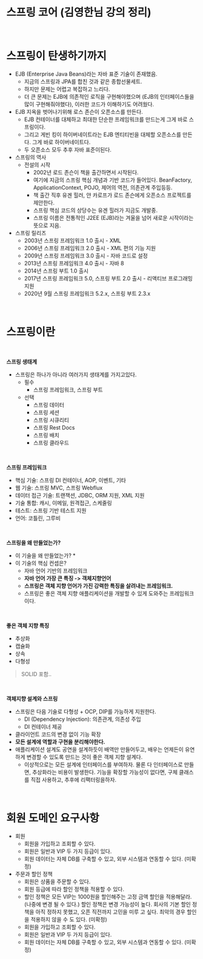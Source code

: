 # 스프링 코어 (김영한님 강의 정리)

<br>

# 스프링이 탄생하기까지

* EJB (Enterprise Java Beans)라는 자바 표준 기술이 존재했음.
  * 지금의 스프링과 JPA를 합친 것과 같은 종합선물세트.
  * 하지만 문제는 어렵고 복잡하고 느리다.
  * 더 큰 문제는 EJB에 의존적인 로직을 구현해야했으며 (EJB의 인터페이스들을 많이 구현해줘야했다), 이러한 코드가 이해하기도 어려웠다.
* EJB 지옥을 벗어나기위해 로스 존슨이 오픈소스를 만든다.
  * EJB 컨테이너를 대체하고 최대한 단순한 프레임워크를 만드는게 그게 바로 스프링이다.
  * 그리고 게빈 킹이 하이버네이트라는 EJB 엔티티빈을 대체할 오픈소스를 만든다. 그게 바로 하이버네이트다.
  * 두 오픈소스 모두 추후 자바 표준이된다.
* 스프링의 역사
  * 전설의 시작
    * 2002년 로드 존슨이 책을 출간하면서 시작된다.
    * 여기에 지금의 스프링 핵심 개념과 기반 코드가 들어있다. BeanFactory, ApplicationContext, POJO, 제어의 역전, 의존관계 주입등등.
    * 책 출간 직후 유겐 힐러, 얀 카로프가 로드 존슨에게 오픈소스 프로젝트를 제안한다.
    * 스프링 핵심 코드의 상당수는 유겐 힐러가 지금도 개발중.
    * 스프링 이름은 전통적인 J2EE (EJB)라는 겨울을 넘어 새로운 시작이라는 뜻으로 지음.
* 스프링 릴리즈
  * 2003년 스프링 프레임워크 1.0 출시 - XML
  * 2006년 스프링 프레임워크 2.0 출시 - XML 편의 기능 지원
  * 2009년 스프링 프레임워크 3.0 출시 - 자바 코드로 설정
  * 2013년 스프링 프레임워크 4.0 출시 - 자바 8
  * 2014년 스프링 부트 1.0 출시
  * 2017년 스프링 프레임워크 5.0, 스프링 부트 2.0 출시 - 리액티브 프로그래밍 지원
  * 2020년 9월 스프링 프레임워크 5.2.x, 스프링 부트 2.3.x

<br>

# 스프링이란

<br>

**스프링 생태계**

* 스프링은 하나가 아니라 여러가지 생태계를 가지고있다.
  * 필수
    * 스프링 프레임워크, 스프링 부트
  * 선택
    * 스프링 데이터
    * 스프링 세션
    * 스프링 시큐리티
    * 스프링 Rest Docs
    * 스프링 배치
    * 스프링 클라우드

<br>

**스프링 프레임워크**

* 핵심 기술: 스프링 DI 컨테이너, AOP, 이벤트, 기타
* 웹 기술: 스프링 MVC, 스프링 Webflux
* 데이터 접근 기술: 트랜잭션, JDBC, ORM 지원, XML 지원
* 기술 통합: 캐시, 이메일, 원격접근, 스케줄링
* 테스트: 스프링 기반 테스트 지원
* 언어: 코틀린, 그루비

<br>

**스프링을 왜 만들었는가?**

* 이 기술을 왜 만들었는가?
  * 
* 이 기술의 핵심 컨셉은?
  * 자바 언어 기반의 프레임워크
  * **자바 언어 가장 큰 특징 -> 객체지향언어**
  * **스프링은 객체 지향 언어가 가진 강력한 특징을 살려내는 프레임워크.**
  * 스프링은 좋은 객체 지향 애플리케이션을 개발할 수 있게 도와주는 프레임워크이다.

<br>

**좋은 객체 지향 특징**

* 추상화
* 캡슐화
* 상속
* 다형성

> SOLID 포함..

<br>

**객체지향 설계와 스프링**

* 스프링은 다음 기술로 다형성 + OCP, DIP를 가능하게 지원한다.
  * DI (Dependency Injection): 의존관계, 의존성 주입
  * DI 컨테이너 제공
* 클라이언트 코드의 변경 없이 기능 확장
* **모든 설계에 역할과 구현을 분리해야한다.**
* 애플리케이션 설계도 공연을 설계하듯이 배역만 만들어두고, 배우는 언제든이 유연하게 변경할 수 있도록 만드는 것이 좋은 객체 지향 설계다.
  * 이상적으로는 모든 설계에 인터페이스를 부여하자. 물론 다 인터페이스로 만들면, 추상화라는 비용이 발생한다. 기능을 확장할 가능성이 없다면, 구체 클래스를 직접 사용하고, 추후에 리팩터링을하자.

<br>

# 회원 도메인 요구사항

* 회원
  * 회원을 가입하고 조회할 수 있다.
  * 회원은 일반과 VIP 두 가지 등급이 있다.
  * 회원 데이터는 자체 DB를 구축할 수 있고, 외부 시스템과 연동할 수 있다. (미확정)
* 주문과 할인 정책
  * 회원은 상품을 주문할 수 있다.
  * 회원 등급에 따라 할인 정책을 적용할 수 있다.
  * 할인 정책은 모든 VIP는 1000원을 할인해주는 고정 금액 할인을 적용해달라. (나중에 변경 될 수 있다.) 할인 정책은 변경 가능성이 높다. 회사의 기본 할인 정책을 아직 정하지 못했고, 오픈 직전까지 고민을 미루 고 싶다. 최악의 경우 할인을 적용하지 않을 수 도 있다. (미확정)
  * 회원을 가입하고 조회할 수 있다.
  * 회원은 일반과 VIP 두 가지 등급이 있다.
  * 회원 데이터는 자체 DB를 구축할 수 있고, 외부 시스템과 연동할 수 있다. (미확정)


